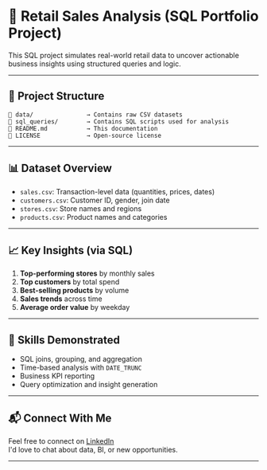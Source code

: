 # 🛒 Retail Sales Analysis (SQL Portfolio Project)

This SQL project simulates real-world retail data to uncover actionable business insights using structured queries and logic.

---

## 📁 Project Structure

```
📁 data/               → Contains raw CSV datasets  
📁 sql_queries/        → Contains SQL scripts used for analysis  
📄 README.md           → This documentation  
📄 LICENSE             → Open-source license
```

---

## 📊 Dataset Overview

- `sales.csv`: Transaction-level data (quantities, prices, dates)
- `customers.csv`: Customer ID, gender, join date
- `stores.csv`: Store names and regions
- `products.csv`: Product names and categories

---

## 📈 Key Insights (via SQL)

1. **Top-performing stores** by monthly sales  
2. **Top customers** by total spend  
3. **Best-selling products** by volume  
4. **Sales trends** across time  
5. **Average order value** by weekday  

---

## 🧠 Skills Demonstrated

- SQL joins, grouping, and aggregation  
- Time-based analysis with `DATE_TRUNC`  
- Business KPI reporting  
- Query optimization and insight generation  

---

## 📬 Connect With Me

Feel free to connect on [LinkedIn](https://www.linkedin.com/in/your-linkedin-handle)  
I'd love to chat about data, BI, or new opportunities.

---